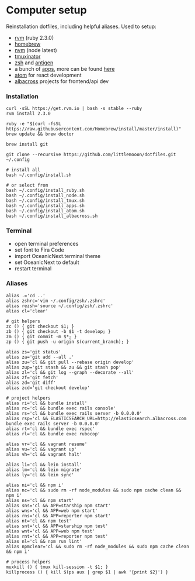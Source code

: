 # Computer setup

Reinstallation dotfiles, including helpful aliases. Used to setup:
- [rvm](https://rvm.io) (ruby 2.3.0)
- [homebrew](http://brew.sh)
- [nvm](https://github.com/creationix/nvm) (node latest)
- [tmuxinator](https://github.com/tmuxinator/tmuxinator)
- [zsh](https://github.com/robbyrussell/oh-my-zsh) and [antigen](https://github.com/zsh-users/antigen)
- a bunch of [apps](https://github.com/littlemooon/dotfiles/blob/master/install_apps.sh), more can be found [here](https://caskroom.github.io/search)
- [atom](https://atom.io) for react development
- [albacross](https://github.com/albacross) projects for frontend/api dev


### Installation
```
curl -sSL https://get.rvm.io | bash -s stable --ruby
rvm install 2.3.0

ruby -e "$(curl -fsSL https://raw.githubusercontent.com/Homebrew/install/master/install)"
brew update && brew doctor

brew install git

git clone --recursive https://github.com/littlemooon/dotfiles.git ~/.config
```
```
# install all
bash ~/.config/install.sh
```
```
# or select from
bash ~/.config/install_ruby.sh
bash ~/.config/install_node.sh
bash ~/.config/install_tmux.sh
bash ~/.config/install_apps.sh
bash ~/.config/install_atom.sh
bash ~/.config/install_albacross.sh
```

### Terminal
- open terminal preferences
- set font to Fira Code
- import OceanicNext.terminal theme
- set OceanicNext to default
- restart terminal

### Aliases
```
alias .='cd ..'
alias zshrc='vim ~/.config/zsh/.zshrc'
alias rezsh='source ~/.config/zsh/.zshrc'
alias cl='clear'
```
```
# git helpers
zc () { git checkout $1; }
zb () { git checkout -b $1 -t develop; }
zm () { git commit -m $*; }
zp () { git push -u origin $(current_branch); }

alias zs='git status'
alias za='git add --all .'
alias zu='cl && git pull --rebase origin develop'
alias zup='git stash && zu && git stash pop'
alias zl='cl && git log --graph --decorate --all'
alias zf='git fetch'
alias zd='git diff'
alias zcd='git checkout develop'
```
```
# project helpers
alias ri='cl && bundle install'
alias rc='cl && bundle exec rails console'
alias rs='cl && bundle exec rails server -b 0.0.0.0'
alias rsp='cl && ELASTICSEARCH_URL=http://elasticsearch.albacross.com bundle exec rails server -b 0.0.0.0'
alias rt='cl && bundle exec rspec'
alias rl='cl && bundle exec rubocop'

alias vr='cl && vagrant resume'
alias vu='cl && vagrant up'
alias vh='cl && vagrant halt'

alias li='cl && lein install'
alias lm='cl && lein migrate'
alias ly='cl && lein sync'

alias ni='cl && npm i'
alias nc='cl && sudo rm -rf node_modules && sudo npm cache clean && npm i'
alias ns='cl && npm start'
alias sns='cl && APP=starship npm start'
alias wns='cl && APP=web npm start'
alias rns='cl && APP=reporter npm start'
alias nt='cl && npm test'
alias snt='cl && APP=starship npm test'
alias wnt='cl && APP=web npm test'
alias rnt='cl && APP=reporter npm test'
alias nl='cl && npm run lint'
alias npmclear='cl && sudo rm -rf node_modules && sudo npm cache clean && npm i'
```
```
# process helpers
muxkill () { tmux kill-session -t $1; }
killprocess () { kill $(ps aux | grep $1 | awk '{print $2}') }
```
